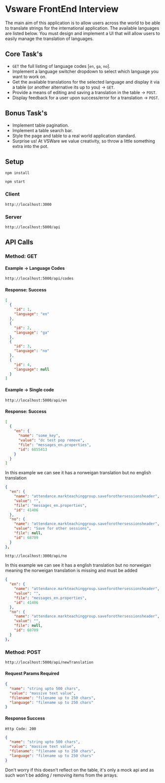 # Vsware FrontEnd Interview

The main aim of this application is to allow users across the world to be able to translate strings
for the international application. The available languages are listed below. You must design and 
implement a UI that will allow users to easily manage the translation of languages.

## Core Task's

+ `GET` the full listing of language codes [`en`, `ga`, `no`].
+ Implement a language switcher dropdown to select which language you want to work on.
+ Get the available translations for the selected language and display it 
  via a table (or another alternative its up to you) -> `GET`.
+ Provide a means of editing and saving a translation in the table -> `POST`.
+ Display feedback for a user upon success/error for a translation -> `POST`.

## Bonus Task's

+ Implement table pagination.
+ Implement a table search bar.
+ Style the page and table to a real world application standard.
+ Surprise us! At VSWare we value creativity, so throw a little something extra into the pot.

## Setup

`npm install`

`npm start`

### Client

`http://localhost:3000`

### Server

`http://localhost:5000/api`

## API Calls

### Method: GET

#### Example -> Language Codes

```sh
http://localhost:5000/api/codes
```
#### Response: Success
```json
[
  {
    "id": 1,
    "language": "en"
  },
  {
    "id": 2,
    "language": "ga"
  },
  {
    "id": 3,
    "language": "no"
  },
  {
    "id": 4,
    "language": null
  }
]
```

#### Example -> Single code
```sh
http://localhost:5000/api/en
```

#### Response: Success

```json
[
  {
    "en": {
      "name": "some_key",
      "value": "dc test pop remove",
      "file": "messages_en.properties",
      "id": 6855413
    }
  }
]
```
In this example we can see it has a norweigan translation but no english translation
```json
{
  "en": {
    "name": "attendance.markteachinggroup.saveforothersessionsheader",
    "value": "",
    "file": "messages_en.properties",
    "id": 41406
  },
  "no": {
    "name": "attendance.markteachinggroup.saveforothersessionsheader",
    "value": "Save for other sessions",
    "file": null,
    "id": 68709
  }
},
```
```sh
http://localhost:3000/api/no
```
In this example we can see it has a english translation but no norweigan meaning the norweigan translation is
missing and must be added
```json
{
  "en": {
    "name": "attendance.markteachinggroup.saveforothersessionsheader",
    "value": "",
    "file": "messages_en.properties",
    "id": 41406
  },
  "no": {
    "name": "attendance.markteachinggroup.saveforothersessionsheader",
    "value": "",
    "file": null,
    "id": 68709
  }
},
```

### Method: POST
```sh
http://localhost:5000/api/newTranslation
```
#### Request Params Required

```json
{
  "name": "string upto 500 chars",
  "value": "massive text value",
  "filename": "filename up to 250 chars",
  "language": "filename up to 250 chars"
}
```

#### Response Success

`Http Code: 200`

```json
{
  "name": "string upto 500 chars",
  "value": "massive text value",
  "filename": "filename up to 250 chars",
  "language": "filename up to 250 chars"
}
```
Don't worry if this doesn't reflect on the table, it's only a mock api and as such won't be adding / removing items from the arrays.
